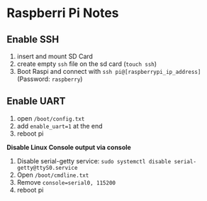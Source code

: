 # Raspberri Pi Notes

## Enable SSH

1. insert and mount SD Card
2. create empty `ssh` file on the sd card (`touch ssh`)
3. Boot Raspi and connect with `ssh pi@[raspberrypi_ip_address]` (Password: `raspberry`)

## Enable UART

1. open `/boot/config.txt`
2. add `enable_uart=1` at the end
3. reboot pi

**Disable Linux Console output via console**
1. Disable serial-getty service: `sudo systemctl disable serial-getty@ttyS0.service`
2. Open `/boot/cmdline.txt`
3. Remove `console=serial0, 115200`
4. reboot pi
